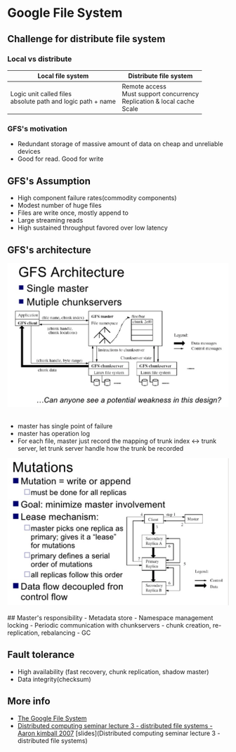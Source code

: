 # Google File System

## Challenge for distribute file system

### Local vs distribute

Local file system | Distribute file system
---|---
Logic unit called files <br/> absolute path and logic path + name | Remote access <br/>Must support concurrency <br/>Replication & local cache<br/>Scale

### GFS's motivation
- Redundant storage of massive amount of data on cheap and unreliable devices
- Good for read.  Good for write

## GFS's Assumption
- High component failure rates(commodity components)
- Modest number of huge files
- Files are write once, mostly append to
- Large streaming reads
- High sustained throughput favored over low latency

## GFS's architecture

<img src="resources/pictures/gfs_arch.png" alt="gfs_arch" width="600"/>
 <br/>

- master has single point of failure
- master has operation log
- For each file, master just record the mapping of trunk index <-> trunk server, let trunk server handle how the trunk be recorded


<img src="resources/pictures/gfs_mutations.png" alt="gfs_mutations" width="600"/>
 <br/>
## Master's responsibility
- Metadata store
- Namespace management locking
- Periodic communication with chunkservers
- chunk creation, re-replication, rebalancing
- GC

## Fault tolerance
- High availability (fast recovery, chunk replication, shadow master)
- Data integrity(checksum)

## More info
- [The Google File System](https://static.googleusercontent.com/media/research.google.com/en//archive/gfs-sosp2003.pdf)
- [Distributed computing seminar lecture 3 - distributed file systems - Aaron kimball 2007](https://www.youtube.com/watch?v=5Eib_H_zCEY&t=2394s) [slides](Distributed computing seminar   lecture 3 - distributed file systems)

